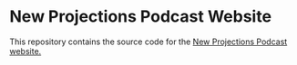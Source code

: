# New Projections Podcast Website

This repository contains the source code for the [New Projections Podcast website.](https://newprojectionspodcast.com/)
